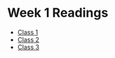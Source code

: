 # Week 1 Readings

- [Class 1](Class401/class-readings/401c1.md)
- [Class 2](Class401/class-readings/401c2.md)
- [Class 3](Class401/class-readings/401c3.md)
